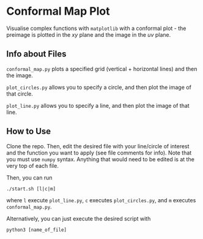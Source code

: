 # Conformal Map Plot

Visualise complex functions with `matplotlib` with a conformal plot - the preimage is plotted in the $xy$ plane and the image in the $uv$ plane.

## Info about Files

`conformal_map.py` plots a specified grid (vertical + horizontal lines) and then the image.

`plot_circles.py` allows you to specify a circle, and then plot the image of that circle.

`plot_line.py` allows you to specify a line, and then plot the image of that line.

## How to Use

Clone the repo. Then, edit the desired file with your line/circle of interest and the function you want to apply (see file comments for info). Note that you must use `numpy` syntax. Anything that would need to be edited is at the very top of each file.

Then, you can run
```
./start.sh [l|c|m]
```
where `l` execute `plot_line.py`, `c` executes `plot_circles.py`, and `m` executes `conformal_map.py`. 

Alternatively, you can just execute the desired script with
```
python3 [name_of_file]
```

